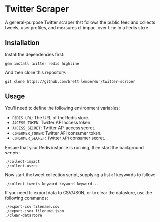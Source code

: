 # Twitter Scraper

A general-purpose Twitter scraper that follows the public feed and collects
tweets, user profiles, and measures of impact over time in a Redis store.

## Installation

Install the dependencies first:

    gem install twitter redis highline

And then clone this repository:

    git clone https://github.com/brett-lempereur/twitter-scraper

## Usage

You'll need to define the following environment variables:

* `REDIS_URL`: The URL of the Redis store.
* `ACCESS_TOKEN`: Twitter API access token.
* `ACCESS_SECRET`: Twitter API access secret.
* `CONSUMER_TOKEN`: Twitter API consumer token.
* `CONSUMER_SECRET`: Twitter API consumer secret.

Ensure that your Redis instance is running, then start the background
scripts:

    ./collect-impact
    ./collect-users

Now start the tweet collection script, supplying a list of keywords to
follow:

    ./collect-tweets keyword keyword keyword...

If you need to export data to CSV/JSON, or to clear the datastore, use
the following commands:

    ./export-csv filename.csv
    ./export-json filename.json
    ./clear-datastore
